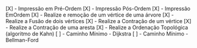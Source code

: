 [X] - Impressão em Pré-Ordem
[X] - Impressão Pós-Ordem
[X] - Impressão EmOrdem
[X] - Realize e remoção de um vértice de uma árvore
[X] - Realize a Fusão de dois vértices
[X] - Realize a Contração de um vértice
[X] - Realize a Contração de uma aresta
[X] - Realize a Ordenação Topológica (algoritmo de Kahn)
[ ] - Caminho Mínimo - Dijkstra
[ ] - Caminho Mínimo - Bellman-Ford